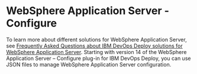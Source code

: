 
# WebSphere Application Server - Configure

To learn more about different solutions for WebSphere Application Server, see [Frequently Asked Questions about IBM DevOps Deploy solutions for WebSphere Application Server](https://community.ibm.com/community/user/wasdevops/blogs/osman-burucu/2023/03/03/frequently-asked-questions-about-ibm-urbancode-dep/ "Frequently Asked Questions about IBM DevOps Deploy solutions for WebSphere Application Server").
Starting with version 14 of the WebSphere Application Server – Configure plug-in for IBM DevOps Deploy, you can use JSON files to manage WebSphere Application Server configuration.
